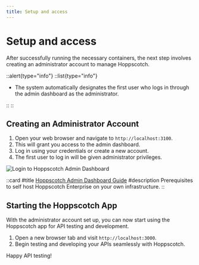 ```yaml
---
title: Setup and access
---
```


# Setup and access

After successfully running the necessary containers, the next step involves creating an administrator account to manage Hoppscotch.

::alert{type="info"}
::list{type="info"}

- The system automatically designates the first user who logs in through the admin dashboard as the administrator.

::
::

## Creating an Administrator Account

1. Open your web browser and navigate to `http://localhost:3100`.
2. This will grant you access to the admin dashboard.
3. Log in using your credentials or create a new account.
4. The first user to log in will be given administrator privileges.

![Login to Hoppscotch Admin Dashboard](/images/self-host/enterprise-edition/admin-dashboard-login.png)

::card
#title
[Hoppscotch Admin Dashboard Guide](/documentation/self-host/enterprise-edition/admin-dashboard)
#description
Prerequisites to self host Hoppscotch Enterprise on your own infrastructure.
::


## Starting the Hoppscotch App

With the administrator account set up, you can now start using the Hoppscotch app for API testing and development.

1. Open a new browser tab and visit `http://localhost:3000`.
2. Begin testing and developing your APIs seamlessly with Hoppscotch.

Happy API testing!
